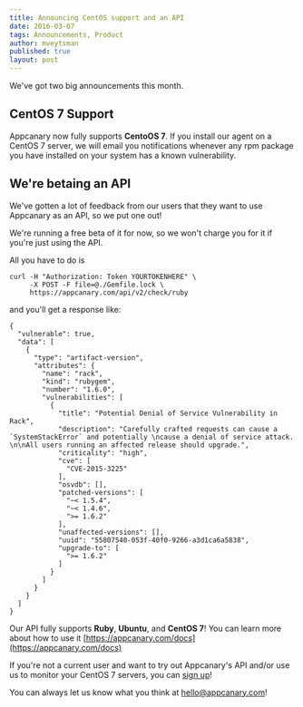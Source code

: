 ```yaml
---
title: Announcing CentOS support and an API 
date: 2016-03-07
tags: Announcements, Product
author: mveytsman
published: true
layout: post
---
```

We've got two big announcements this month.

## CentOS 7 Support

Appcanary now fully supports **CentoOS 7**. If you install our agent on a CentOS 7
server, we will email you notifications whenever any rpm package you have
installed on your system has a known vulnerability.

## We're betaing an API

We've gotten a lot of feedback from our users that they want to use Appcanary as an API, so we put one out! 

We're running a free beta of it for now, so we won't charge you for it if you're just using the API.

All you have to do is 

```
curl -H "Authorization: Token YOURTOKENHERE" \
     -X POST -F file=@./Gemfile.lock \
     https://appcanary.com/api/v2/check/ruby
```

and you'll get a response like:

```
{
  "vulnerable": true,
  "data": [
    {
      "type": "artifact-version",
      "attributes": {
        "name": "rack",
        "kind": "rubygem",
        "number": "1.6.0",
        "vulnerabilities": [
          {
            "title": "Potential Denial of Service Vulnerability in Rack",
            "description": "Carefully crafted requests can cause a `SystemStackError` and potentially \ncause a denial of service attack. \n\nAll users running an affected release should upgrade.",
            "criticality": "high",
            "cve": [
              "CVE-2015-3225"
            ],
            "osvdb": [],
            "patched-versions": [
              "~< 1.5.4",
              "~< 1.4.6",
              ">= 1.6.2"
            ],
            "unaffected-versions": [],
            "uuid": "55807540-053f-40f0-9266-a3d1ca6a5838",
            "upgrade-to": [
              ">= 1.6.2"
            ]
          }
        ]
      }
    }
  ]
}
```

Our API fully supports **Ruby**, **Ubuntu**, and **CentOS 7**! You can learn more about how to use it [https://appcanary.com/docs](https://appcanary.com/docs)

If you're not a current user and want to try out Appcanary's API and/or use us to monitor your CentOS 7 servers, you can [sign up](https://appcanary.com/signup)!

You can always let us know what you think at [hello@appcanary.com](mailto:hello@appcanary.com)!
